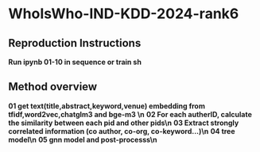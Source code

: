 # WhoIsWho-IND-KDD-2024-rank6
## Reproduction Instructions
**Run ipynb 01-10 in sequence or train sh**
## Method overview 
**01 get text(title,abstract,keyword,venue) embedding  from tfidf,word2vec,chatglm3 and bge-m3 \n**
**02 For each autherID, calculate the similarity between each pid and other pids\n**
**03 Extract strongly correlated information (co author, co-org, co-keyword...)\n**
**04 tree model\n**
**05 gnn model and post-processs\n**
